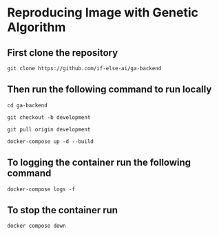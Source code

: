 # Reproducing Image with Genetic Algorithm

## First clone the repository

`git clone https://github.com/if-else-ai/ga-backend`

## Then run the following command to run locally

`cd ga-backend`

`git checkout -b development`

`git pull origin development`

`docker-compose up -d --build`

## To logging the container run the following command

`docker-compose logs -f`

## To stop the container run

`docker compose down`
